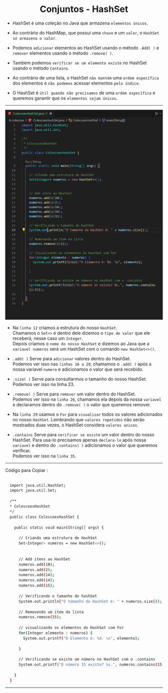 <h1 align="center">Conjuntos - HashSet</h1>

  - HashSet é uma coleção no Java que armazena ``elementos únicos``.

  - Ao contrário do HashMap, que possui uma ``chave`` e um ``valor``, o ``HashSet só armazena o valor``.
  
  - Podemos ``adicionar`` elementos ao HashSet usando o método ``.Add( )`` e ``remover`` elementos usando o método ``.remove( )``.
  
  - Também podemos ``verificar se um elemento existe`` no HashSet usando o método ``Contains``. 
  
  - Ao contrário de uma lista, o HashSet ``não mantém`` uma ``ordem específica`` dos elementos e ``não podemos`` acessar elementos ``pelo índice``. 

  -  O HashSet é ``útil quando não precisamos`` de uma ``ordem específica`` e queremos garantir que os ``elementos sejam únicos``.

___
<img src="6-colecoes/img/6.2-conjuntos-hashset.png">

  - Na ``linha 12`` criamos a estrutura do nosso ``HashSet``. <br>
    Chamamos o ``Set<>`` e dentro dele dizemos o ``tipo de valor`` que ele receberá, nesse caso um ``Integer``. <br>
    Depois criamos o ``nome do nosso HashSet`` e dizemos ao Java que a ``variavel numeros`` será um HashSet com o comando ``new HashSet<>()``.

  - ``.add( )``
    Serve para ``adicionar`` valores dentro do HashSet. <br>
    Podemos ver isso nas ``linhas 16 a 20``, chamamos o ``.add( )`` após a nossa variavel ``numero`` e adicionamos o valor que será recebido.

  - ``.size( )``
    Serve para consultarmos o tamanho do nosso HashSet. <br>
    Podemos ver isso na linha 23.
  	
  - ``.remove( )``
    Serve para ``remover`` um valor dentro do HashSet. <br>
    Podemos ver isso na ``linha 26``, chamamos ela depois da nossa ``variavel`` e declaramos dentro do ``.remove( )`` o valor que queremos remover.

  - Na ``linha 29`` usamos o ``For`` para ``visualizar`` todos os valores adicionados no nosso ``HashSet``.
    Lembrando que ``valores repetidos`` não serão mostrados duas vezes, o HashSet considera ``valores unicos``.
  
  - ``.contains``
    Serve para ``verificar se existe`` um valor dentro do nosso HashSet.
    Para usa-lo precisamos apenas ``declara-lo`` após nossa ``variavel`` e dentro do ``.contains( )`` adicionamos o valor que queremos verificar. <br>
    Podemos ver isso na ``linha 35``.

___
Código para Copiar :
  ```bash

    import java.util.HashSet;
    import java.util.Set;

    /**
    * ColescoesHashSet
    */
    public class ColescoesHashSet {

      public static void main(String[] args) {

        // Criando uma estrutura de HashSet
        Set<Integer> numeros = new HashSet<>();


        // Add itens ao HashSet
        numeros.add(10);
        numeros.add(2);
        numeros.add(14);
        numeros.add(14);
        numeros.add(15);

        // Verificando o tamanho do hashSet
        System.out.println("O tamanho do HashSet é: " + numeros.size());

        // Removendo um item da lista
        numeros.remove(15);

        // visualizando os elementos do HashSet com For
        for(Integer elemento : numeros) {
          System.out.printf("O Elemento é: %d. \n", elemento);

        }

        // Verificando se existe um número no HashSet com o .contains
        System.out.printf("O número 15 existe? %s.", numeros.contains(15));

      }
    }

  ```

___